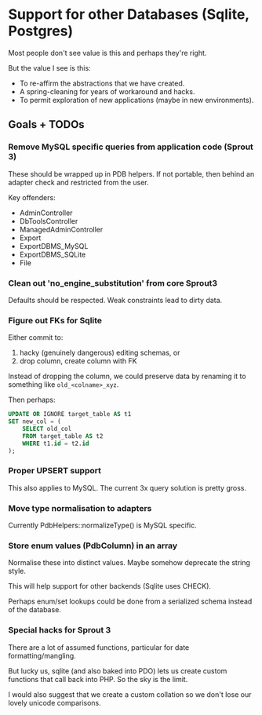 
# Support for other Databases (Sqlite, Postgres)

Most people don't see value is this and perhaps they're right.

But the value I see is this:

- To re-affirm the abstractions that we have created.
- A spring-cleaning for years of workaround and hacks.
- To permit exploration of new applications (maybe in new environments).


## Goals + TODOs

### Remove MySQL specific queries from application code (Sprout 3)

These should be wrapped up in PDB helpers. If not portable, then behind an adapter check and restricted from the user.

Key offenders:
- AdminController
- DbToolsController
- ManagedAdminController
- Export
- ExportDBMS_MySQL
- ExportDBMS_SQLite
- File


### Clean out 'no_engine_substitution' from core Sprout3

Defaults should be respected. Weak constraints lead to dirty data.


### Figure out FKs for Sqlite

Either commit to:
1. hacky (genuinely dangerous) editing schemas, or
2. drop column, create column with FK

Instead of dropping the column, we could preserve data by renaming it to something like `old_<colname>_xyz`.

Then perhaps:
```sql
UPDATE OR IGNORE target_table AS t1
SET new_col = (
    SELECT old_col
    FROM target_table AS t2
    WHERE t1.id = t2.id
);
```


### Proper UPSERT support

This also applies to MySQL. The current 3x query solution is pretty gross.


### Move type normalisation to adapters

Currently PdbHelpers::normalizeType() is MySQL specific.


### Store enum values (PdbColumn) in an array

Normalise these into distinct values. Maybe somehow deprecate the string style.

This will help support for other backends (Sqlite uses CHECK).

Perhaps enum/set lookups could be done from a serialized schema instead of the database.


### Special hacks for Sprout 3

There are a lot of assumed functions, particular for date formatting/mangling.

But lucky us, sqlite (and also baked into PDO) lets us create custom functions that call back into PHP. So the sky is the limit.

I would also suggest that we create a custom collation so we don't lose our lovely unicode comparisons.
